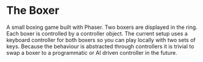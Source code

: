 # The Boxer

A small boxing game built with Phaser. Two boxers are displayed in the ring.
Each boxer is controlled by a controller object. The current setup uses a
keyboard controller for both boxers so you can play locally with two sets of
keys. Because the behaviour is abstracted through controllers it is trivial to
swap a boxer to a programmatic or AI driven controller in the future.
